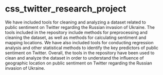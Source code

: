 # css_twitter_research_project

We have included tools for cleaning and analyzing a dataset related to public sentiment on Twitter regarding the Russian invasion of Ukraine. The tools included in the repository include methods for preprocessing and cleaning the dataset, as well as methods for calculating sentiment and mapping locations. We have also included tools for conducting regression analysis and other statistical methods to identify the key predictors of public sentiment on Twitter. Overall, the tools in the repository have been used to clean and analyze the dataset in order to understand the influence of geographic location on public sentiment on Twitter regarding the Russian invasion of Ukraine. 
